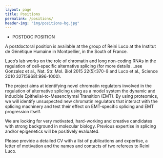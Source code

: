 ```yaml
---
layout: page
title: Positions
permalink: /positions/
header-img: "img/positions-bg.jpg"
---
```


* POSTDOC POSITION

<p>A postdoctoral position is available at the group of Reini Luco at the Institut de Génétique Humaine in Montpellier, in the South of France.</p>

<p>Luco’s lab works on the role of chromatin and long non-coding RNAs in the regulation of cell-specific alternative splicing (for more details ...see Gonzalez et al., Nat. Str. Mol. Biol 2015 22(5):370-6 and Luco et al., Science 2010 327(5968):996-1000).</p>

<p>The project aims at identifying novel chromatin regulators involved in the regulation of alternative splicing using as a model system the dynamic and inducible Epithelial-to-Mesenchymal Transition (EMT). By using proteomics, we will identify unsuspected new chromatin regulators that interact with the splicing machinery and test their effect on EMT-specific splicing and EMT progression itself.</p>

<p>We are looking for very motivated, hard-working and creative candidates with strong background in molecular biology. Previous expertise in splicing and/or epigenetics will be positively evaluated.</p>

<p>Please provide a detailed CV with a list of publications and expertise, a letter of motivation and the names and contacts of two referees to Reini Luco.</p>
